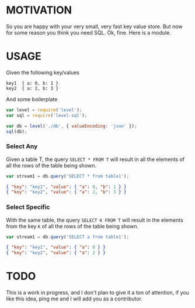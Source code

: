 # MOTIVATION
So you are happy with your very small, very fast key value store. 
But now for some reason you think you need SQL. Ok, fine. Here is 
a module.

# USAGE
Given the following key/values
```
key1  { a: 0, b: 1 }
key2  { a: 2, b: 3 } 
```

And some boilerplate
```js
var level = require('level');
var sql = require('level-sql');

var db = level('./db', { valueEncoding: 'json' });
sql(db);
```

### Select Any
Given a table T, the query `SELECT * FROM T` will result in all 
the elements of all the rows of the table being shown.
```js
var stream1 = db.query('SELECT * from table1');
```

```json
{ "key": "key1", "value": { "a": 0, "b": 1 } }
{ "key": "key2", "value": { "a": 2, "b": 3 } }
```

### Select Specific
With the same table, the query `SELECT K FROM T` will result in 
the elements from the key `K` of all the rows of the table being 
shown.

```js
var stream1 = db.query('SELECT a from table1');
```

```json
{ "key": "key1", "value": { "a": 0 } }
{ "key": "key2", "value": { "a": 2 } }
```

# TODO
This is a work in progress, and I don't plan to give it a ton 
of attention, if you like this idea, ping me and I will add you
as a contributor.


